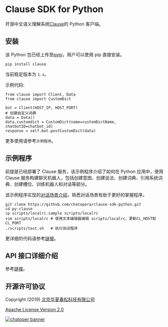 # Clause SDK for Python

开源中文语义理解系统[Clause](https://github.com/chatopera/clause)的 Python 客户端。

## 安装

该 Python 包已经上传至[pypi](https://pypi.org/project/clause/)，用户可以使用 pip 直接安装。

```
pip install clause
```

当前稳定版本为 `1.x`。

示例代码:

```
from clause import Client, Data
from clause import CustomDict

bot = Client(HOST_IP, HOST_PORT)
# 创建自定义词典
data = Data()
data.customdict = CustomDict(name=customDictName, chatbotID=chatbot_id)
response = self.bot.postCustomDict(data)
```

更多使用请参考`示例程序`。

## 示例程序

前提是已经部署了 Clause 服务，该示例程序介绍了如何在 Python 应用中，使用 Clause 服务构建聊天机器人，包括创建意图、创建说法、创建词典、引用系统词典、创建槽位、训练机器人和对话等部分。

该示例程序实现的[对话场景介绍](https://github.com/chatopera/clause/wiki/%E7%A4%BA%E4%BE%8B%E7%A8%8B%E5%BA%8F)，熟悉对话场景有助于更好的掌握程序。

```
git clone https://github.com/chatopera/clause-sdk-python.git
cd py-clause
cp scripts/localrc.sample scripts/localrc
vim scripts/localrc # 使用文本编辑器编辑 scripts/localrc，更新CL_HOST和CL_PORT
./scripts/test.sh   # 执行测试程序
```

更详细的代码请参考[链接](https://github.com/chatopera/clause-sdk-python/blob/master/tests/tst-demo.py)。

## API 接口详细介绍

参考[链接](https://github.com/chatopera/clause-sdk-python/wiki)。

## 开源许可协议

Copyright (2019) <a href="https://www.chatopera.com/" target="_blank">北京华夏春松科技有限公司</a>

[Apache License Version 2.0](https://github.com/chatopera/clause/blob/master/LICENSE)

[![chatoper banner][co-banner-image]][co-url]

[co-banner-image]: https://user-images.githubusercontent.com/3538629/42383104-da925942-8168-11e8-8195-868d5fcec170.png
[co-url]: https://www.chatopera.com
